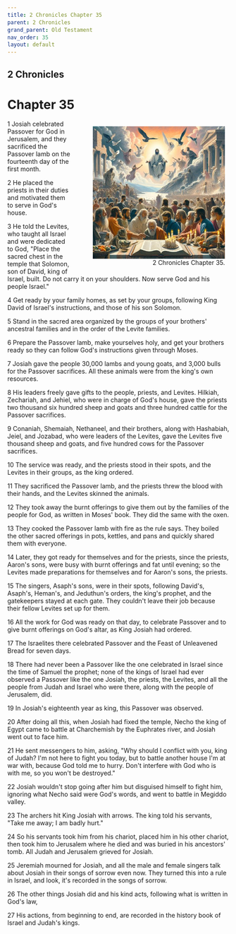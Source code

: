 ```yaml
---
title: 2 Chronicles Chapter 35
parent: 2 Chronicles
grand_parent: Old Testament
nav_order: 35
layout: default
---
```


## 2 Chronicles

# Chapter 35

<figure style="float: right; margin-right: 10px;">
    <img src="/assets/Image/2 Chronicles/500/35.jpg" alt="2 Chronicles Chapter 35" style="width: 300px; height: 300px; float: right;padding-left: 10px;"/>
    <figcaption style="clear: both;text-align: right;">2 Chronicles Chapter 35.</figcaption>
</figure>
1 Josiah celebrated Passover for God in Jerusalem, and they sacrificed the Passover lamb on the fourteenth day of the first month.

2 He placed the priests in their duties and motivated them to serve in God's house.

3 He told the Levites, who taught all Israel and were dedicated to God, "Place the sacred chest in the temple that Solomon, son of David, king of Israel, built. Do not carry it on your shoulders. Now serve God and his people Israel."

4 Get ready by your family homes, as set by your groups, following King David of Israel's instructions, and those of his son Solomon.

5 Stand in the sacred area organized by the groups of your brothers' ancestral families and in the order of the Levite families.

6 Prepare the Passover lamb, make yourselves holy, and get your brothers ready so they can follow God's instructions given through Moses.

7 Josiah gave the people 30,000 lambs and young goats, and 3,000 bulls for the Passover sacrifices. All these animals were from the king's own resources.

8 His leaders freely gave gifts to the people, priests, and Levites. Hilkiah, Zechariah, and Jehiel, who were in charge of God's house, gave the priests two thousand six hundred sheep and goats and three hundred cattle for the Passover sacrifices.

9 Conaniah, Shemaiah, Nethaneel, and their brothers, along with Hashabiah, Jeiel, and Jozabad, who were leaders of the Levites, gave the Levites five thousand sheep and goats, and five hundred cows for the Passover sacrifices.

10 The service was ready, and the priests stood in their spots, and the Levites in their groups, as the king ordered.

11 They sacrificed the Passover lamb, and the priests threw the blood with their hands, and the Levites skinned the animals.

12 They took away the burnt offerings to give them out by the families of the people for God, as written in Moses' book. They did the same with the oxen.

13 They cooked the Passover lamb with fire as the rule says. They boiled the other sacred offerings in pots, kettles, and pans and quickly shared them with everyone.

14 Later, they got ready for themselves and for the priests, since the priests, Aaron's sons, were busy with burnt offerings and fat until evening; so the Levites made preparations for themselves and for Aaron's sons, the priests.

15 The singers, Asaph's sons, were in their spots, following David's, Asaph's, Heman's, and Jeduthun's orders, the king's prophet, and the gatekeepers stayed at each gate. They couldn't leave their job because their fellow Levites set up for them.

16 All the work for God was ready on that day, to celebrate Passover and to give burnt offerings on God's altar, as King Josiah had ordered.

17 The Israelites there celebrated Passover and the Feast of Unleavened Bread for seven days.

18 There had never been a Passover like the one celebrated in Israel since the time of Samuel the prophet; none of the kings of Israel had ever observed a Passover like the one Josiah, the priests, the Levites, and all the people from Judah and Israel who were there, along with the people of Jerusalem, did.

19 In Josiah's eighteenth year as king, this Passover was observed.

20 After doing all this, when Josiah had fixed the temple, Necho the king of Egypt came to battle at Charchemish by the Euphrates river, and Josiah went out to face him.

21 He sent messengers to him, asking, "Why should I conflict with you, king of Judah? I'm not here to fight you today, but to battle another house I'm at war with, because God told me to hurry. Don't interfere with God who is with me, so you won't be destroyed."

22 Josiah wouldn't stop going after him but disguised himself to fight him, ignoring what Necho said were God's words, and went to battle in Megiddo valley.

23 The archers hit King Josiah with arrows. The king told his servants, "Take me away; I am badly hurt."

24 So his servants took him from his chariot, placed him in his other chariot, then took him to Jerusalem where he died and was buried in his ancestors' tomb. All Judah and Jerusalem grieved for Josiah.

25 Jeremiah mourned for Josiah, and all the male and female singers talk about Josiah in their songs of sorrow even now. They turned this into a rule in Israel, and look, it's recorded in the songs of sorrow.

26 The other things Josiah did and his kind acts, following what is written in God's law,

27 His actions, from beginning to end, are recorded in the history book of Israel and Judah's kings.


